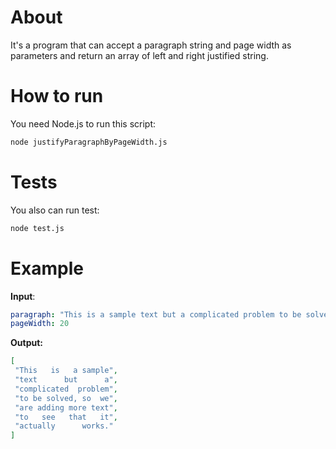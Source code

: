 # About

It's a program that can accept a paragraph string and page width as parameters and return an array of left and right justified string.

# How to run

You need Node.js to run this script:

 ```bash
 node justifyParagraphByPageWidth.js
 ```
 
 # Tests
 
 You also can run test:
 
 ```bash
 node test.js
 ```
 
 # Example
 
 **Input**:

```yml
paragraph: "This is a sample text but a complicated problem to be solved, so we are adding more text to see that it actually works."
pageWidth: 20
```

**Output:**

```json
[
 "This   is   a sample",
 "text      but      a",
 "complicated  problem",
 "to be solved, so  we",
 "are adding more text",
 "to   see   that   it",
 "actually      works."
]
```
